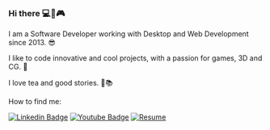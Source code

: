 ### Hi there 💻🎲🎮

I am a Software Developer working with Desktop and Web Development since 2013. 😎

I like to code innovative and cool projects, with a passion for games, 3D and CG. 🧊

I love tea and good stories. 🍵📚

How to find me:

[![Linkedin Badge](https://img.shields.io/badge/-LinkedIn-blue?logo=Linkedin&logoColor=white&link=https://www.linkedin.com/in/isaqueha)](https://www.linkedin.com/in/isaqueha)
[![Youtube Badge](https://img.shields.io/badge/-Youtube-FF0000?labelColor=FF0000&logo=youtube&logoColor=white&link=https://www.youtube.com/channel/UCpxTl8yzaaNsjhxnmEfkhJQ)](https://www.youtube.com/channel/UCpxTl8yzaaNsjhxnmEfkhJQ)
[![Resume](https://img.shields.io/badge/-Resume-Orange)](https://drive.google.com/file/d/1HSsNA-ibOHdsI6ej3EN5f97AQO03w7ai/view?usp=sharing)

<!--
**isaqueha/isaqueha** is a ✨ _special_ ✨ repository because its `README.md` (this file) appears on your GitHub profile.

Here are some ideas to get you started:

- 🔭 I’m currently working on ...
- 🌱 I’m currently learning ...
- 👯 I’m looking to collaborate on ...
- 🤔 I’m looking for help with ...
- 💬 Ask me about ...
- 📫 How to reach me: ...
- 😄 Pronouns: ...
- ⚡ Fun fact: ...
-->
